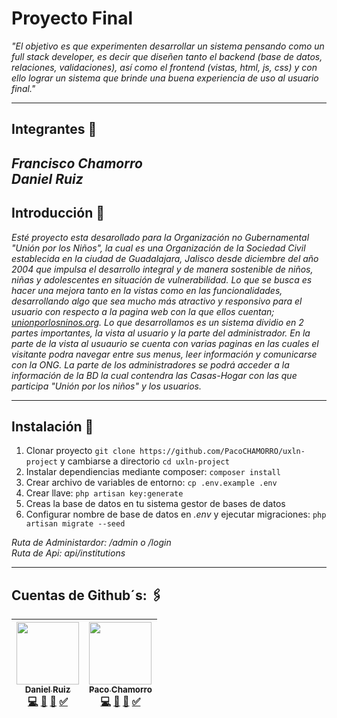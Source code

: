 # Proyecto Final

_"El objetivo es que experimenten desarrollar un sistema pensando como un *full stack developer*, es decir que diseñen tanto el *backend* (base de datos, relaciones, validaciones), así como el *frontend* (vistas, html, js, css) y con ello lograr un sistema que brinde una buena experiencia de uso al usuario final."_

---

## Integrantes 🤖

_Francisco Chamorro_<br>
_Daniel Ruiz_
---

## Introducción 🚀

_Esté proyecto esta desarollado para la Organización no Gubernamental "Unión por los Niños",  la cual es una Organización de la Sociedad Civil establecida en la ciudad de Guadalajara, Jalisco desde diciembre del año 2004 que impulsa el desarrollo integral y de manera sostenible de niños, niñas y adolescentes en situación de vulnerabilidad. Lo que se busca es hacer una mejora tanto en la vistas como en las funcionalidades, desarrollando algo que sea mucho más atractivo y responsivo para el usuario con respecto a la pagina web con la que ellos cuentan; [unionporlosninos.org](http://unionporlosninos.org/). Lo que desarrollamos es un sistema dividio en 2 partes importantes, la vista al usuario y la parte del administrador. En la parte de la vista al usuaurio se cuenta con varias paginas en las cuales el visitante podra navegar entre sus menus, leer información y comunicarse con la ONG. La parte de los administradores se podrá acceder a la información de la BD la cual contendra las Casas-Hogar con las que participa "Unión por los niños" y los usuarios._

---

## Instalación 🔧

1. Clonar proyecto `git clone https://github.com/PacoCHAMORRO/uxln-project` y cambiarse a directorio `cd uxln-project`
2. Instalar dependiencias mediante composer: `composer install`
3. Crear archivo de variables de entorno: `cp .env.example .env`
4. Crear llave: `php artisan key:generate`
5. Creas la base de datos en tu sistema gestor de bases de datos
6. Configurar nombre de base de datos en _.env_ y ejecutar migraciones: `php artisan migrate --seed`

_Ruta de Administardor: /admin o /login_ <br>
_Ruta de Api: api/institutions_

---

## Cuentas de Github´s: 🖇️
| [<img src="https://avatars3.githubusercontent.com/u/58959667?s=460&u=70b767f334dfea4f9f2c108532a6701f29e25c8e&v=4" width="100px;"/><br /><sub><b>Daniel Ruiz</b></sub>](https://github.com/Daniel-Ruiz-Gtz)<br />[💻]() [📖]() [👀]() [✅]() | [<img src="https://avatars1.githubusercontent.com/u/59038283?s=460&u=5166f146a13d99110062d530709517442d2782da&v=4" width="100px;"/><br /><sub><b>Paco Chamorro</b></sub>](https://github.com/PacoCHAMORRO)<br />[💻]() [📖]() [👀]() [✅]()| 
| :---: | :---: |

